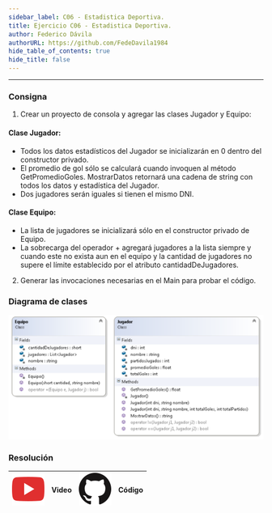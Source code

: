 ```yaml
---
sidebar_label: C06 - Estadistica Deportiva.
title: Ejercicio C06 - Estadistica Deportiva.
author: Federico Dávila
authorURL: https://github.com/FedeDavila1984
hide_table_of_contents: true
hide_title: false
---
```

---
### Consigna

1. Crear un proyecto de consola y agregar las clases Jugador y Equipo:

#### Clase Jugador:
+ Todos los datos estadísticos del Jugador se inicializarán en 0 dentro del constructor privado.
+ El promedio de gol sólo se calculará cuando invoquen al método GetPromedioGoles.
MostrarDatos retornará una cadena de string con todos los datos y estadística del Jugador.
+ Dos jugadores serán iguales si tienen el mismo DNI.

#### Clase Equipo:
+ La lista de jugadores se inicializará sólo en el constructor privado de Equipo.
+ La sobrecarga del operador + agregará jugadores a la lista siempre y cuando este no exista aun en el equipo y la cantidad de jugadores no supere el límite establecido por el atributo cantidadDeJugadores. 

2. Generar las invocaciones necesarias en el Main para probar el código.

### Diagrama de clases

![Diagrama de clase Estadistica Deportiva](/clases/06-colecciones/Ejercicios/diagramaEstadisticaDeportiva.PNG)

### Resolución
| ![img](/base/youtube.svg) | Video | ![img](/base/github.svg) | Código |
| :-------------------------------------: | :---: | :------------------------------------: | :----: |
